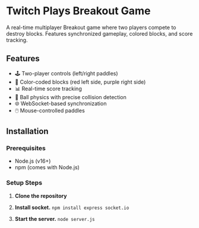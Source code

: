 # Twitch Plays Breakout Game

A real-time multiplayer Breakout game where two players compete to destroy blocks. Features synchronized gameplay, colored blocks, and score tracking.

## Features
- 🕹️ Two-player controls (left/right paddles)
- 🎨 Color-coded blocks (red left side, purple right side)
- 📊 Real-time score tracking
- 🏓 Ball physics with precise collision detection
- 🌐 WebSocket-based synchronization
- 🖱️ Mouse-controlled paddles

## Installation

### Prerequisites
- Node.js (v16+)
- npm (comes with Node.js)

### Setup Steps
1. **Clone the repository**

2. **Install socket.**
    `npm install express socket.io`

3. **Start the server.**
    `node server.js`